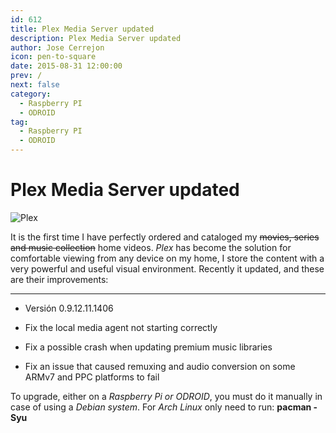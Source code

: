 ```yaml
---
id: 612
title: Plex Media Server updated
description: Plex Media Server updated
author: Jose Cerrejon
icon: pen-to-square
date: 2015-08-31 12:00:00
prev: /
next: false
category:
  - Raspberry PI
  - ODROID
tag:
  - Raspberry PI
  - ODROID
---
```


# Plex Media Server updated

![Plex](/images/2015/08/plex_logo.png)

It is the first time I have perfectly ordered and cataloged my <del>movies, series and music collection</del> home videos. *Plex* has become the solution for comfortable viewing from any device on my home, I store the content with a very powerful and useful visual environment. Recently it updated, and these are their improvements:

- - -
* Versión 0.9.12.11.1406

* Fix the local media agent not starting correctly

* Fix a possible crash when updating premium music libraries

* Fix an issue that caused remuxing and audio conversion on some ARMv7 and PPC platforms to fail

To upgrade, either on a *Raspberry Pi or ODROID*, you must do it manually in case of using a *Debian system*. For *Arch Linux* only need to run: **pacman -Syu**